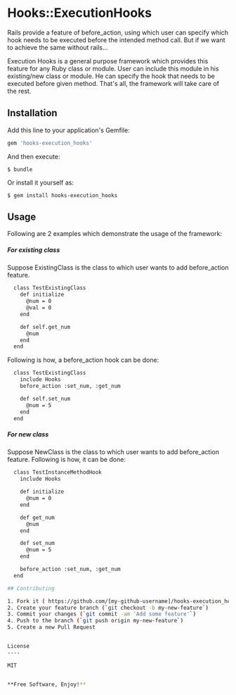 # Hooks::ExecutionHooks

Rails provide a feature of before_action, using which user can specify which hook needs to be executed before the intended method call.
But if we want to achieve the same without rails...

Execution Hooks is a general purpose framework which provides this feature for any Ruby class or module. User can include this module in
his existing/new class or module. He can specify the hook that needs to be executed before given method. That's all, the framework will
take care of the rest.

## Installation

Add this line to your application's Gemfile:

```ruby
gem 'hooks-execution_hooks'
```

And then execute:

    $ bundle

Or install it yourself as:

    $ gem install hooks-execution_hooks

## Usage

Following are 2 examples which demonstrate the usage of the framework:

##### For existing class

Suppose ExistingClass is the class to which user wants to add before_action feature.
```sh
  class TestExistingClass
    def initialize
      @num = 0
      @val = 0
    end

    def self.get_num
      @num
    end
  end
```

Following is how, a before_action hook can be done:
```sh
  class TestExistingClass
    include Hooks
    before_action :set_num, :get_num

    def self.set_num
      @num = 5
    end
  end
```

##### For new class

Suppose NewClass is the class to which user wants to add before_action feature. Following is how, it can be done:
```sh
  class TestInstanceMethodHook
    include Hooks

    def initialize
      @num = 0
    end

    def get_num
      @num
    end

    def set_num
      @num = 5
    end

    before_action :set_num, :get_num
  end

## Contributing

1. Fork it ( https://github.com/[my-github-username]/hooks-execution_hooks/fork )
2. Create your feature branch (`git checkout -b my-new-feature`)
3. Commit your changes (`git commit -am 'Add some feature'`)
4. Push to the branch (`git push origin my-new-feature`)
5. Create a new Pull Request


License
----

MIT


**Free Software, Enjoy!**
